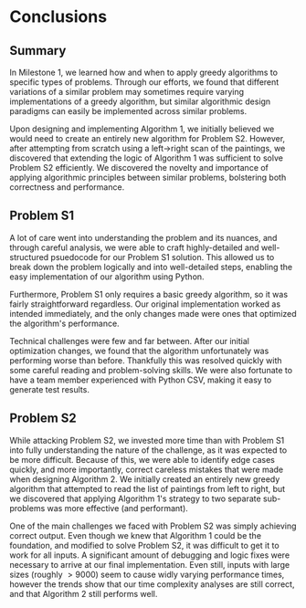 # Conclusions

## Summary
In Milestone 1, we learned how and when to apply greedy algorithms to specific types of problems. Through our efforts, we found that different variations of a similar problem may sometimes require varying implementations of a greedy algorithm, but similar algorithmic design paradigms can easily be implemented across similar problems. 

Upon designing and implementing Algorithm 1, we initially believed we would need to create an entirely new algorithm for Problem S2. However, after attempting from scratch using a left->right scan of the paintings, we discovered that extending the logic of Algorithm 1 was sufficient to solve Problem S2 efficiently. We discovered the novelty and importance of applying algorithmic principles between similar problems, bolstering both correctness and performance. 


## Problem S1
A lot of care went into understanding the problem and its nuances, and through careful analysis, we were able to craft highly-detailed and well-structured psuedocode for our Problem S1 solution. This allowed us to break down the problem logically and into well-detailed steps, enabling the easy implementation of our algorithm using Python. 

Furthermore, Problem S1 only requires a basic greedy algorithm, so it was fairly straightforward regardless. Our original implementation worked as intended immediately, and the only changes made were ones that optimized the algorithm's performance.

Technical challenges were few and far between. After our initial optimization changes, we found that the algorithm unfortunately was performing worse than before. Thankfully this was resolved quickly with some careful reading and problem-solving skills. We were also fortunate to have a team member experienced with Python CSV, making it easy to generate test results.

## Problem S2
While attacking Problem S2, we invested more time than with Problem S1 into fully understanding the nature of the challenge, as it was expected to be more difficult. Because of this, we were able to identify edge cases quickly, and more importantly, correct careless mistakes that were made when designing Algorithm 2. We initially created an entirely new greedy algorithm that attempted to read the list of paintings from left to right, but we discovered that applying Algorithm 1's strategy to two separate sub-problems was more effective (and performant). 

One of the main challenges we faced with Problem S2 was simply achieving correct output. Even though we knew that Algorithm 1 could be the foundation, and modified to solve Problem S2, it was difficult to get it to work for all inputs. A significant amount of debugging and logic fixes were necessary to arrive at our final implementation. Even still, inputs with large sizes (roughly $>9000$) seem to cause widly varying performance times, however the trends show that our time complexity analyses are still correct, and that Algorithm 2 still performs well. 
